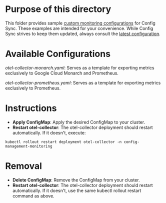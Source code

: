 # Purpose of this directory

This folder provides sample [custom monitoring configurations](http://cloud/anthos-config-management/docs/how-to/monitor-config-sync-custom)
for Config Sync. These examples are intended for your convenience. While Config
Sync strives to keep them updated, always consult the [latest configuration](https://github.com/GoogleContainerTools/kpt-config-sync/blob/main/pkg/metrics/otel.go).

# Available Configurations

_otel-collector-monarch.yaml_: Serves as a template for exporting metrics
exclusively to Google Cloud Monarch and Prometheus.

_otel-collector-prometheus.yaml_: Serves as a template for exporting metrics
exclusively to Prometheus.

# Instructions

* **Apply ConfigMap**: Apply the desired ConfigMap to your cluster.
* **Restart otel-collector**: The otel-collector deployment should restart automatically. If it doesn't, execute:
```
kubectl rollout restart deployment otel-collector -n config-management-monitoring
```
# Removal

* **Delete ConfigMap**: Remove the ConfigMap from your cluster.
* **Restart otel-collector**: The otel-collector deployment should restart automatically. If it doesn't, use the same kubectl rollout restart command as above.